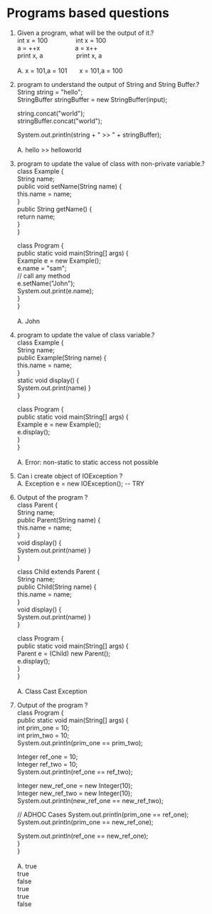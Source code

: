 # Programs based questions

1. Given a program, what will be the output of it.? <br>
   int x = 100 &nbsp;&nbsp;&nbsp;&nbsp;&nbsp;&nbsp;&nbsp;&nbsp;&nbsp;&nbsp;&nbsp;&nbsp;&nbsp;&nbsp;                          int x = 100 <br>
   a = ++x     &nbsp;&nbsp;&nbsp;&nbsp;&nbsp;&nbsp;&nbsp;&nbsp;&nbsp;&nbsp;&nbsp;&nbsp;&nbsp;&nbsp;&nbsp;&nbsp;&nbsp;&nbsp;  a = x++ <br>
   print x, a  &nbsp;&nbsp;&nbsp;&nbsp;&nbsp;&nbsp;&nbsp;&nbsp;&nbsp;&nbsp;&nbsp;&nbsp;&nbsp;&nbsp;&nbsp;&nbsp;&nbsp;        print x, a <br><br>
A. x = 101,a = 101  &nbsp;&nbsp;&nbsp;&nbsp;&nbsp;                                                                           x = 101,a = 100

2. program to understand the output of String and String Buffer.? <br>
   String string = "hello"; <br>
   StringBuffer stringBuffer = new StringBuffer(input);
   
   string.concat("world"); <br>
   stringBuffer.concat("world"); <br>
   
   System.out.println(string + " >> " + stringBuffer); <br><br>
A. hello >> helloworld

3. program to update the value of class with non-private variable.? <br>
   class Example { <br>
       String name; <br>
       public void setName(String name) { <br>
         this.name = name; <br>
      } <br>
      public String getName() { <br>
         return name; <br>
      } <br>
   } <br>

   class Program { <br>
   public static void main(String[] args) { <br>
   Example e = new Example();  <br>
   e.name = "sam"; <br>
   // call any method  <br>
   e.setName("John");  <br>
   System.out.print(e.name); <br>
   }  <br>
   } <br><br>
A. John

4. program to update the value of class variable.? <br>
   class Example { <br>
       String name; <br>
       public Example(String name) { <br>
         this.name = name; <br>
      } <br>
      static void display() { <br>
         System.out.print(name)
      } <br>
   } <br>

   class Program { <br>
   public static void main(String[] args) { <br>
   Example e = new Example();  <br>
   e.display(); <br>
   }  <br>
   } <br><br>
A. Error: non-static to static access not possible

5. Can i create object of IOException ? <br>
A. Exception e = new IOException(); -- TRY

6. Output of the program ? <br>
   class Parent { <br>
       String name; <br>
       public Parent(String name) { <br>
         this.name = name; <br>
      } <br>
      void display() { <br>
         System.out.print(name)
      } <br>
   } <br>

   class Child extends Parent { <br>
       String name; <br>
       public Child(String name) { <br>
         this.name = name; <br>
      } <br>
      void display() { <br>
         System.out.print(name)
      } <br>
   } <br>

   class Program { <br>
   public static void main(String[] args) { <br>
   Parent e = (Child) new Parent();  <br>
   e.display(); <br>
   }  <br>
   } <br><br>
A. Class Cast Exception

7. Output of the program ? <br>
   class Program { <br>
    public static void main(String[] args) { <br>
      int prim_one = 10; <br>
      int prim_two = 10; <br>
      System.out.println(prim_one == prim_two); <br>
		
      Integer ref_one = 10; <br>
      Integer ref_two = 10; <br>
      System.out.println(ref_one == ref_two); <br>
        
      Integer new_ref_one = new Integer(10); <br>
      Integer new_ref_two = new Integer(10); <br>
      System.out.println(new_ref_one == new_ref_two); <br>
        
      // ADHOC Cases
      System.out.println(prim_one == ref_one); <br>
      System.out.println(prim_one == new_ref_one); <br>
      
      System.out.println(ref_one == new_ref_one); <br>
    } <br>
} 
<br><br>
A. true <br>
true <br>
false <br>
true <br>
true <br>
false <br>
